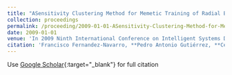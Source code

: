 ```yaml
---
title: "ASensitivity Clustering Method for Memetic Training of Radial Basis Function Neural Networks"
collection: proceedings
permalink: /proceeding/2009-01-01-ASensitivity-Clustering-Method-for-Memetic-Training-of-Radial-Basis-Function-Neural-Networks
date: 2009-01-01
venue: 'In 2009 Ninth International Conference on Intelligent Systems Design and Applications (ISDA09)'
citation: 'Francisco Fernandez-Navarro, **Pedro Antonio Gutiérrez, **César Hervás-Martínez, &quot;ASensitivity Clustering Method for Memetic Training of Radial Basis Function Neural Networks.&quot; In 2009 Ninth International Conference on Intelligent Systems Design and Applications (ISDA09), 2009, pp.187--192.'
---
```

Use [Google Scholar](https://scholar.google.com/scholar?q=ASensitivity+Clustering+Method+for+Memetic+Training+of+Radial+Basis+Function+Neural+Networks){:target="_blank"} for full citation